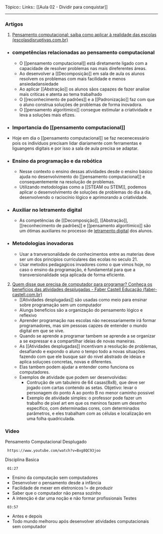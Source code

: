 
Tópico::
Links:: [[Aula 02 - Dividir para conquistar]]

---

### Artigos
1.  [Pensamento computacional: saiba como aplicar à realidade das escolas (escolasdisruptivas.com.br)](https://escolasdisruptivas.com.br/metodologias-inovadoras/pensamento-computacional/)

 - ###  competências relacionadas ao pensamento computacional
 
	- O [[pensamento computacional]] está diretamente ligado com a capacidade de resolver problemas nas mais direferentes áreas.
	- Ao desenvolver a [[Decomposição]] em sala de aula os alunos resolvem os problemas com mais facilidade e menos ansiedadansiedade 
	- Ao aplicar [[Abstração]] os alunos sãos capazes de fazer analise mais criticas e atenta ao tema trabalhado 
	- O [[reconhecimento de padrões]] e a [[Padronização]] faz com que o aluno construa soluções de problemas de forma inovadora.
	- O [[pensamento algoritimico]] consegue estimular a criatividade e leva a soluções mais efizes.
	
- ### Importancia do [[pensamento computacional]]

 - Hoje em dia o [[pensamento computacional]] se faz necenecessário pois os indivíduos  precisam lidar diariamente  com ferramentas e liguangens digitais e por isso a sala de aula precisa se adaptar.
 
- ### Ensino da programação e da robótica 
	- Nesse contexto o ensino dessas atividades desde o ensino básico ajuda no desenvolvimento do [[pensamento computacional]] e consequentemente na resolução de problemas.
	- Utilizando metodologias como a [[STEAM ou STEM]], podemos aplicar o desenvolvimento de soluções de problemas do dia a dia, desenvolvendo o raciocínio lógico e aprimorando a criatividade.
	
- ### Auxiliar no letramento digital 
	- As competências de [[Decomposição]], [[Abstração]], [[reconhecimento de padrões]] e [[pensamento algoritimico]] são um ótimas auxiliares no processo de [letramento digital](https://escolasdisruptivas.com.br/steam/letramento-digital/) dos alunos.
	
- ### Metodologias inovadoras 
	- Usar a tranversonalidade de conhecimentos entre as materias deve ser um dos principios curriculares das ecolas no seculo 21.
	- Usar metodos pedagagicos invadores como o que vimos hoje, no caso o ensino da programação, é fundamental para que a transversionalidade seja aplicada de forma eficiente.

2. [Quem disse que precisa de computador para programar? Conheça os benefícios das atividades desplugadas - Faber Castell Educação (faber-castell.com.br)](https://www.educacao.faber-castell.com.br/quem-disse-que-precisa-de-computador-para-programar-conheca-os-beneficios-das-atividades-desplugadas/)
	- [[Atividades desplugadas]] são usadas como meio para ensinar sobre programação sem um computador
	- Alungs beneficios são a organização do pensamento lógico e reflexivo
	- Aprender programação nas escolas não necessariamente irá formar programadores, mas sim pessoas capzes de entender o mundo digital em que se vive.
	- Quando se aprende a programar tambem se aprende a se organizar a se expressar e a compartilhar ideias de novas maneiras.
	- As [[Atividades desplugadas]] incentivam a resolução de problemas, desafiando e expondo o aluno o tempo todo a novas situações fazendo com que ele busque sair do nivel abstrado de ideias e aplica soluçoes concretas, novas e diferentes.
	- Elas tambem podem ajudar a entender como funciona os computadores.
	- Exemplos de atividade que podem ser desenvolvidas:
		- Contrução de um tabuleiro de 64 casas(8x8), que deve ser jogado com cartas contendo  as setas. Objetivo: levar o personagem do ponto A ao ponto B no menor caminho possivel
		- Exemplo de atividade simples:  o professor pode fazer um trabalho de pixel art em que os meninos fazem um desenho específico, com determinadas cores, com determinados parâmetros, e eles trabalham com as células e localização em uma folha quadriculada.


### Video

Pensamento Computacional Desplugado

```timestamp-url 
 https://www.youtube.com/watch?v=Bxg8QC93joo
 ```


 
Disciplina Basica
```timestamp 
 01:27
 ```
- Ensino da computação sem computadores
- Desenvolver o pensamento desde a infância 
- Facilidade de mexer em eletronicos != de produzir
- Saber que o computador não pensa sozinho
- A intenção é dar uma noção e não formar profissionais
Testes
```timestamp 
 03:57
 ```
- Antes e depois
- Todo mundo melhorou após  desenvolver atividades computacionais sem computador
